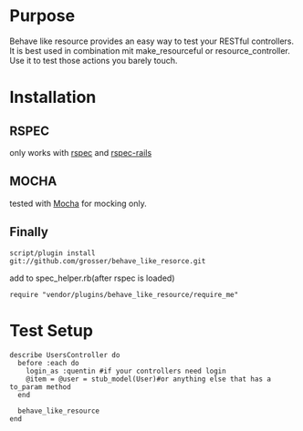 Purpose
=======
Behave like resource provides an easy way to test your RESTful controllers.
It is best used in combination mit make_resourceful or resource_controller.
Use it to test those actions you barely touch.


Installation
============
RSPEC
-----
only works with [rspec](http://github.com/dchelimsky/rspec) and [rspec-rails](http://github.com/dchelimsky/rspec-rails/tree/master)

MOCHA
-----
tested with [Mocha](http://mocha.rubyforge.org/) for mocking only.
 
Finally
-------
<code>script/plugin install git://github.com/grosser/behave_like_resorce.git</code>

add to spec_helper.rb(after rspec is loaded)

    require "vendor/plugins/behave_like_resource/require_me" 


Test Setup
==========

    describe UsersController do
      before :each do
        login_as :quentin #if your controllers need login
        @item = @user = stub_model(User)#or anything else that has a to_param method
      end
      
      behave_like_resource
    end 